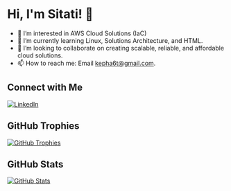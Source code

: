 # Hi, I'm Sitati! 👋

- 👀 I’m interested in AWS Cloud Solutions (IaC)
- 🌱 I’m currently learning Linux, Solutions Architecture, and HTML.
- 💞️ I’m looking to collaborate on creating scalable, reliable, and affordable cloud solutions.
- 📫 How to reach me: Email [kepha6t@gmail.com](mailto:kepha6t@gmail.com).

## Connect with Me

[![LinkedIn](https://img.shields.io/badge/LinkedIn-Connect-blue.svg?style=flat-square&logo=linkedin)](https://www.linkedin.com/in/kepha-sitati-047552b3/)

## GitHub Trophies

[![GitHub Trophies](https://github-profile-trophy.vercel.app/?username=vycek&title=Stars,Followers,Repositories,Commits,Experience&theme=onedark)](https://github.com/ryo-ma/github-profile-trophy)

## GitHub Stats

[![GitHub Stats](https://github-readme-stats.vercel.app/api?username=vycek&show_icons=true&theme=radical)](https://github.com/anuraghazra/github-readme-stats)
